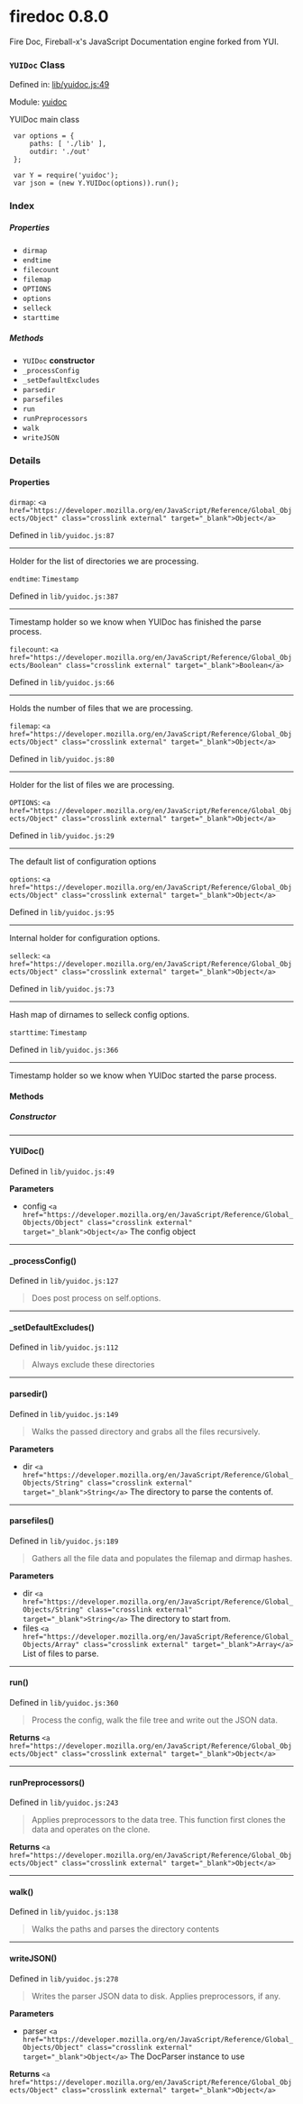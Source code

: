 
# firedoc 0.8.0

Fire Doc, Fireball-x&#x27;s JavaScript Documentation engine forked from YUI.

### `YUIDoc` Class


Defined in: [lib/yuidoc.js:49](../files/lib/yuidoc.js.js)

Module: [yuidoc](../modules/yuidoc.md)




YUIDoc main class

     var options = {
         paths: [ './lib' ],
         outdir: './out'
     };

     var Y = require('yuidoc');
     var json = (new Y.YUIDoc(options)).run();

### Index

##### Properties

  - `dirmap`
  - `endtime`
  - `filecount`
  - `filemap`
  - `OPTIONS`
  - `options`
  - `selleck`
  - `starttime`



##### Methods

  - `YUIDoc` **constructor**
  - `_processConfig`
  - `_setDefaultExcludes`
  - `parsedir`
  - `parsefiles`
  - `run`
  - `runPreprocessors`
  - `walk`
  - `writeJSON`





### Details


#### Properties


`dirmap`: `<a href="https://developer.mozilla.org/en/JavaScript/Reference/Global_Objects/Object" class="crosslink external" target="_blank">Object</a>`

Defined in `lib/yuidoc.js:87`



---------------------

Holder for the list of directories we are processing.




`endtime`: `Timestamp`

Defined in `lib/yuidoc.js:387`



---------------------

Timestamp holder so we know when YUIDoc has finished the parse process.




`filecount`: `<a href="https://developer.mozilla.org/en/JavaScript/Reference/Global_Objects/Boolean" class="crosslink external" target="_blank">Boolean</a>`

Defined in `lib/yuidoc.js:66`



---------------------

Holds the number of files that we are processing.




`filemap`: `<a href="https://developer.mozilla.org/en/JavaScript/Reference/Global_Objects/Object" class="crosslink external" target="_blank">Object</a>`

Defined in `lib/yuidoc.js:80`



---------------------

Holder for the list of files we are processing.




`OPTIONS`: `<a href="https://developer.mozilla.org/en/JavaScript/Reference/Global_Objects/Object" class="crosslink external" target="_blank">Object</a>`

Defined in `lib/yuidoc.js:29`



---------------------

The default list of configuration options




`options`: `<a href="https://developer.mozilla.org/en/JavaScript/Reference/Global_Objects/Object" class="crosslink external" target="_blank">Object</a>`

Defined in `lib/yuidoc.js:95`



---------------------

Internal holder for configuration options.




`selleck`: `<a href="https://developer.mozilla.org/en/JavaScript/Reference/Global_Objects/Object" class="crosslink external" target="_blank">Object</a>`

Defined in `lib/yuidoc.js:73`



---------------------

Hash map of dirnames to selleck config options.




`starttime`: `Timestamp`

Defined in `lib/yuidoc.js:366`



---------------------

Timestamp holder so we know when YUIDoc started the parse process.







<!-- Method Block -->
#### Methods

##### Constructor

--------------------------
#### YUIDoc() 

Defined in `lib/yuidoc.js:49`



> 

**Parameters**
- config `<a href="https://developer.mozilla.org/en/JavaScript/Reference/Global_Objects/Object" class="crosslink external" target="_blank">Object</a>` The config object



--------------------------
#### _processConfig() 

Defined in `lib/yuidoc.js:127`



> Does post process on self.options.




--------------------------
#### _setDefaultExcludes() 

Defined in `lib/yuidoc.js:112`



> Always exclude these directories




--------------------------
#### parsedir() 

Defined in `lib/yuidoc.js:149`



> Walks the passed directory and grabs all the files recursively.

**Parameters**
- dir `<a href="https://developer.mozilla.org/en/JavaScript/Reference/Global_Objects/String" class="crosslink external" target="_blank">String</a>` The directory to parse the contents of.



--------------------------
#### parsefiles() 

Defined in `lib/yuidoc.js:189`



> Gathers all the file data and populates the filemap and dirmap hashes.

**Parameters**
- dir `<a href="https://developer.mozilla.org/en/JavaScript/Reference/Global_Objects/String" class="crosslink external" target="_blank">String</a>` The directory to start from.
- files `<a href="https://developer.mozilla.org/en/JavaScript/Reference/Global_Objects/Array" class="crosslink external" target="_blank">Array</a>` List of files to parse.



--------------------------
#### run() 

Defined in `lib/yuidoc.js:360`



> Process the config, walk the file tree and write out the JSON data.


**Returns**
`<a href="https://developer.mozilla.org/en/JavaScript/Reference/Global_Objects/Object" class="crosslink external" target="_blank">Object</a>` 


--------------------------
#### runPreprocessors() 

Defined in `lib/yuidoc.js:243`



> Applies preprocessors to the data tree. 
This function first clones the data and operates on the clone.


**Returns**
`<a href="https://developer.mozilla.org/en/JavaScript/Reference/Global_Objects/Object" class="crosslink external" target="_blank">Object</a>` 


--------------------------
#### walk() 

Defined in `lib/yuidoc.js:138`



> Walks the paths and parses the directory contents




--------------------------
#### writeJSON() 

Defined in `lib/yuidoc.js:278`



> Writes the parser JSON data to disk.
Applies preprocessors, if any.

**Parameters**
- parser `<a href="https://developer.mozilla.org/en/JavaScript/Reference/Global_Objects/Object" class="crosslink external" target="_blank">Object</a>` The DocParser instance to use

**Returns**
`<a href="https://developer.mozilla.org/en/JavaScript/Reference/Global_Objects/Object" class="crosslink external" target="_blank">Object</a>` 



